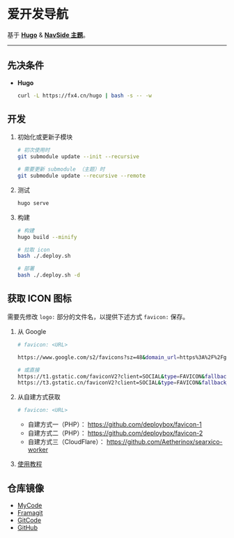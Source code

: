 # 爱开发导航

基于 [**Hugo**](https://gohugo.io/) & [**NavSide 主题**](https://github.com/idev-sig/navside)。   

---

## 先决条件
- **Hugo**
  ```bash
  curl -L https://fx4.cn/hugo | bash -s -- -w
  ```

## 开发

1. 初始化或更新子模块

    ```sh
    # 初次使用时
    git submodule update --init --recursive

    # 需要更新 submodule （主题）时
    git submodule update --recursive --remote
    ```

2. 测试

    ```sh
    hugo serve
    ```

4. 构建
    ```sh
    # 构建
    hugo build --minify

    # 拉取 icon
    bash ./.deploy.sh

    # 部署
    bash ./.deploy.sh -d
    ```

## 获取 ICON 图标

需要先修改 `logo:` 部分的文件名，以提供下述方式 `favicon:` 保存。

1. 从 Google
   ```sh
   # favicon: <URL>

   https://www.google.com/s2/favicons?sz=48&domain_url=https%3A%2F%2Fgitcode.com

   # 或直接
   https://t1.gstatic.com/faviconV2?client=SOCIAL&type=FAVICON&fallback_opts=TYPE,SIZE,URL&url=https://gitcode.com&size=48
   https://t3.gstatic.cn/faviconV2?client=SOCIAL&type=FAVICON&fallback_opts=TYPE,SIZE,URL&url=https://gitcode.com&size=48

2. 从自建方式获取
    ```sh
    # favicon: <URL>
    ```
    - 自建方式一（PHP）： <https://github.com/deploybox/favicon-1>
    - 自建方式二（PHP）： <https://github.com/deploybox/favicon-2>
    - 自建方式三（CloudFlare）： <https://github.com/Aetherinox/searxico-worker>

3. [使用教程](https://git.jetsung.com/idev/idevnav/-/wikis/%E4%BD%BF%E7%94%A8%E6%95%99%E7%A8%8B)

## 仓库镜像

- [MyCode](https://git.jetsung.com/idev/idevnav)
- [Framagit](https://framagit.org/idev/idevnav)
- [GitCode](https://gitcode.com/idev/idevnav)
- [GitHub](https://github.com/idev-sig/idevnav)
